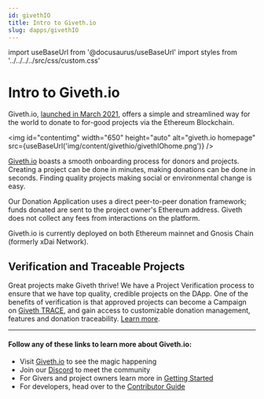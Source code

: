 ```yaml
---
id: givethIO
title: Intro to Giveth.io
slug: dapps/givethIO
---
```

import useBaseUrl from '@docusaurus/useBaseUrl'
import styles from '../../../../src/css/custom.css'

# Intro to Giveth.io

Giveth.io, [launched in March 2021](https://medium.com/giveth/the-future-of-giving-is-here-d480388a3338), offers a simple and streamlined way for the world to donate to for-good projects via the Ethereum Blockchain.

<img id="contentimg" width="650" height="auto" alt="giveth.io homepage" src={useBaseUrl('img/content/givethio/givethIOhome.png')} />

[Giveth.io](https://giveth.io) boasts a smooth onboarding process for donors and projects. Creating a project can be done in minutes, making donations can be done in seconds. Finding quality projects making social or environmental change is easy.

Our Donation Application uses a direct peer-to-peer donation framework; funds donated are sent to the project owner's Ethereum address. Giveth does not collect any fees from interactions on the platform.

Giveth.io is currently deployed on both Ethereum mainnet and Gnosis Chain (formerly xDai Network).

## Verification and Traceable Projects

Great projects make Giveth thrive! We have a Project Verification process to ensure that we have top quality, credible projects on the DApp. One of the benefits of verification is that approved projects can become a Campaign on [Giveth TRACE](https://trace.giveth.io), and gain access to customizable donation management, features and donation traceability. [Learn more](/dapps/makeTraceableProject).

---
#### Follow any of these links to learn more about Giveth.io:
- Visit [Giveth.io](https://giveth.io) to see the magic happening
- Join our [Discord](https://discord.giveth.io) to meet the community
- For Givers and project owners learn more in [Getting Started](/dapps/gettingStarted)
- For developers, head over to the [Contributor Guide](/dapps/contributors)
